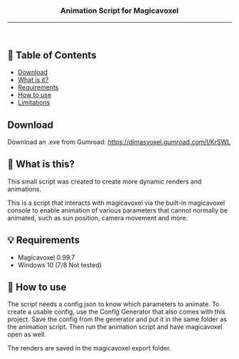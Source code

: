 <h3 align="center">Animation Script for Magicavoxel</h3>

---

<p align="center"> 
    <br> 
</p>

## 📝 Table of Contents
- [Download](#download)
- [What is it?](#problem_statement)
- [Requirements](#Requirements)
- [How to use](#how_to_use)
- [Limitations](#limitations)

## Download <a name = "download"></a>

Download an .exe from Gumroad: https://dimasvoxel.gumroad.com/l/KrSWL

## 🧐 What is this? <a name = "What is it"></a>

This small script was created to create more dynamic renders and animations.

This is a script that interacts with magicavoxel via the built-in magicavoxel console to enable animation of various parameters that cannot normally be animated, such as sun position, camera movement and more.

## 💡 Requirements <a name = "Requirements"></a>

- Magicavoxel 0.99.7
- Windows 10 (7/8 Not tested)

## 🎈 How to use <a name = "how_to_use"></a>

The script needs a config.json to know which parameters to animate. 
To create a usable config, use the Config Generator that also comes with this project. 
Save the config from the generator and put it in the same folder as the animation script. Then run the animation script and have magicavoxel open as well.

The renders are saved in the magicavoxel export folder.

